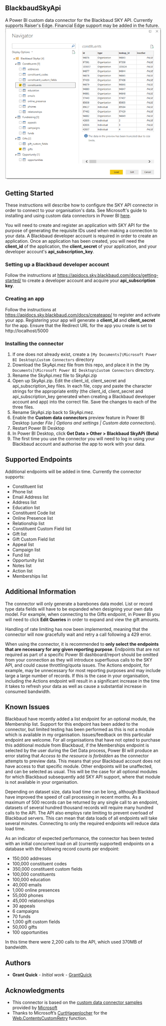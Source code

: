 ## BlackbaudSkyApi
A Power BI custom data connector for the Blackbaud SKY API. Currently supports Raiser's Edge. Financial Edge support may be added in the future.
![PBIGetData](blobs/getdata.png "SKY API in Get Data")

## Getting Started
These instructions will describe how to configure the SKY API connector in order to connect to your organisation's data. See Microsoft's guide to installing and using custom data connectors in Power BI [here](https://github.com/Microsoft/DataConnectors).

You will need to create and register an application with SKY API for the purpose of generating the requisite IDs used when making a connection to your data. A Blackbaud developer account is required in order to create an application. Once an application has been created, you will need the **client_id** of the application, the **client_secret** of your application, and your developer account's **api_subscription_key**.

### Setting up a Blackbaud developer account
Follow the instructions at https://apidocs.sky.blackbaud.com/docs/getting-started/ to create a developer account and acquire your **api_subscription key**.

### Creating an app
Follow the instructions at https://apidocs.sky.blackbaud.com/docs/createapp/ to register and activate your app. Registering your app will generate a **client_id** and **client_secret** for the app. Ensure that the Redirect URL for the app you create is set to http://localhost/5000

### Installing the connector
1. If one does not already exist, create a `[My Documents]\Microsoft Power BI Desktop\Custom Connectors` directory
2. Download the SkyApi.mez file from this repo, and place it in the `[My Documents]\Microsoft Power BI Desktop\Custom Connectors` directory.
3. Rename the SkyApi.mez file to SkyApi.zip
4. Open up SkyApi.zip. Edit the client_id, client_secret and api_subscription_key files. In each file, copy and paste the character strings for the appropriate entity (the client_id, client_secret and api_subscription_key generated when creating a Blackbaud developer account and app) into the correct file. Save the changes to each of the three files.
5. Rename SkyApi.zip back to SkyApi.mez.
6. Enable the **Custom data connectors** preview feature in Power BI Desktop (under *File | Options and settings | Custom data connectors*). 
7. Restart Power BI Desktop
8. In Power BI Desktop, click **Get Data > Other > Blackbaud SkyAPi (Beta)**
9. The first time you use the connector you will need to log in using your Blackbaud account and authorise the app to work with your data.

## Supported Endpoints
Additional endpoints will be added in time. Currently the connector supports:
* Constituent list
* Phone list
* Email Address list
* Address list
* Education list
* Constituent Code list
* Online Presence list
* Relationship list
* Constituent Custom Field list
* Gift list
* Gift Custom Field list
* Appeal list
* Campaign list
* Fund list
* Opportunity list
* Notes list
* Action list
* Memberships list

## Additional Information
The connector will only generate a barebones data model. List or record type data fields will have to be expanded when designing your own data model. For example, when connecting to the Gifts endpoint, in Power BI you will need to click **Edit Queries** in order to expand and view the gift amounts.

Handling of rate limiting has now been implemented, meaning that the connector will now gracefully wait and retry a call following a 429 error.

When using the connector, it is recommended to **only select the endpoints that are necessary for any given reporting purpose**. Endpoints that are not required as part of a specific Power BI dashboard/report should be omitted from your connection as they will introduce superfluous calls to the SKY API, and could cause throttling/quota issues. The Actions endpoint, for example, may be unnecessary for most reporting purposes and may include large a large number of records. If this is the case in your organisation, including the Actions endpoint will result in a significant increase in the time it takes to refresh your data as well as cause a substantial increase in consumed bandwidth.

## Known Issues
Blackbaud have recently added a list endpoint for an optional module, the Membership list. Support for this endpoint has been added to the connector, but limited testing has been performed as this is not a module which is available in my organisation. Issues/feedback on this particular endpoint are welcome. For all organisations that have not opted to purchase this additional module from Blackbaud, if the Memberships endpoint is selected by the user during the Get Data process, Power BI will produce an error stating that *Access to the resource is forbidden* as the connector attempts to preview data. This means that your Blackbaud account does not have access to that specific module. Other endpoints will be unaffected, and can be selected as usual. This will be the case for all optional modules for which Blackbaud subsequently add SKY API support, where that module is not available in your organisation.

Depending on dataset size, data load time can be long, although Blackbaud have improved the speed of call processing in recent months. As a maximum of 500 records can be returned by any single call to an endpoint, datasets of several hundred thousand records will require many hundred calls to the API. The API also employs rate limiting to prevent overload of Blackbaud servers. This can mean that data loads of all endpoints will take several minutes. Connecting to only the required endpoints will reduce data load time.

As an indicator of expected performance, the connector has been tested with an initial concurrent load on all (currently supported) endpoints on a database with the following record counts per endpoint:

* 150,000 addresses
* 100,000 constituent codes
* 350,000 constituent custom fields
* 100,000 constituents
* 100,000 education
* 40,000 emails
* 1,000 online presences
* 55,000 phones
* 45,000 relationships
* 30 appeals
* 6 campaigns
* 70 funds
* 1,000 gift custom fields
* 50,000 gifts
* 100 opportunities

In this time there were 2,200 calls to the API, which used 370MB of bandwidth.

## Authors
* **Grant Quick** - *Initial work* - [GrantQuick](https://github.com/GrantQuick)

## Acknowledgments
* This connector is based on the [custom data connector samples](https://github.com/Microsoft/DataConnectors) provided by [Microsoft](https://github.com/Microsoft)
* Thanks to Microsoft’s [CurtHagenlocher](https://gist.github.com/CurtHagenlocher) for the [Web.ContentsCustomRetry](https://gist.github.com/CurtHagenlocher/68ac18caa0a17667c805) function.
